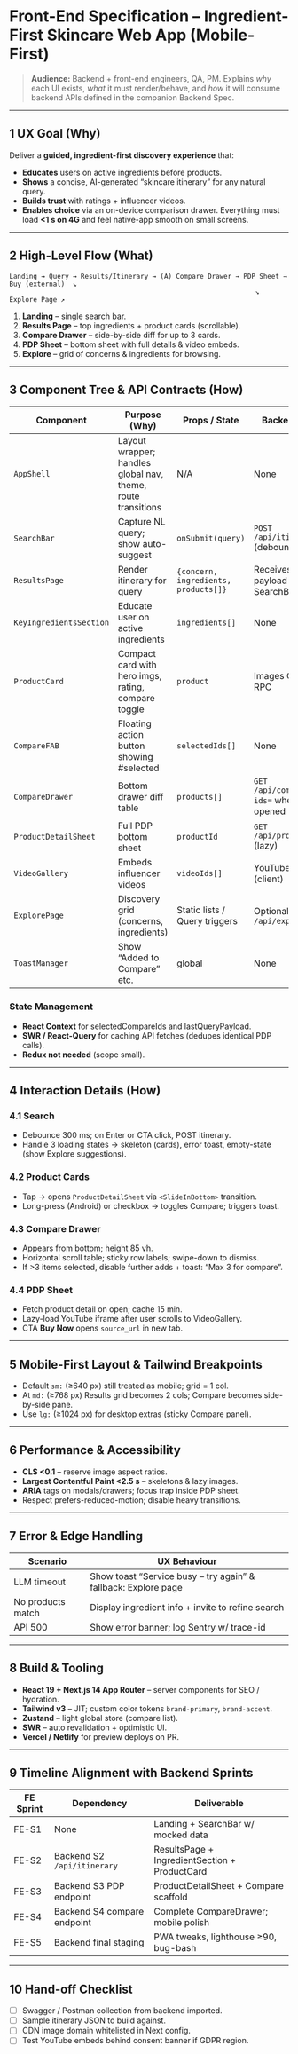 # Front-End Specification – Ingredient-First Skincare Web App (Mobile-First)

> **Audience:** Backend + front-end engineers, QA, PM.  Explains *why* each UI exists, *what* it must render/behave, and *how* it will consume backend APIs defined in the companion Backend Spec.

---

## 1 UX Goal (Why)

Deliver a **guided, ingredient-first discovery experience** that:

* **Educates** users on active ingredients before products.
* **Shows** a concise, AI-generated “skincare itinerary” for any natural query.
* **Builds trust** with ratings + influencer videos.
* **Enables choice** via an on-device comparison drawer.
  Everything must load **<1 s on 4G** and feel native-app smooth on small screens.

---

## 2 High-Level Flow (What)

```
Landing → Query → Results/Itinerary → (A) Compare Drawer → PDP Sheet → Buy (external)  ↘
                                                              ↘ Explore Page ↗
```

1. **Landing** – single search bar.
2. **Results Page** – top ingredients + product cards (scrollable).
3. **Compare Drawer** – side-by-side diff for up to 3 cards.
4. **PDP Sheet** – bottom sheet with full details & video embeds.
5. **Explore** – grid of concerns & ingredients for browsing.

---

## 3 Component Tree & API Contracts (How)

| Component               | Purpose (Why)                                                | Props / State                        | Backend Call                        |
| ----------------------- | ------------------------------------------------------------ | ------------------------------------ | ----------------------------------- |
| `AppShell`              | Layout wrapper; handles global nav, theme, route transitions | N/A                                  | None                                |
| `SearchBar`             | Capture NL query; show auto-suggest                          | `onSubmit(query)`                    | `POST /api/itinerary` (debounced)   |
| `ResultsPage`           | Render itinerary for query                                   | `{concern, ingredients, products[]}` | Receives payload from SearchBar     |
| `KeyIngredientsSection` | Educate user on active ingredients                           | `ingredients[]`                      | None                                |
| `ProductCard`           | Compact card with hero imgs, rating, compare toggle          | `product`                            | Images CDN; no RPC                  |
| `CompareFAB`            | Floating action button showing #selected                     | `selectedIds[]`                      | None                                |
| `CompareDrawer`         | Bottom drawer diff table                                     | `products[]`                         | `GET /api/compare?ids=` when opened |
| `ProductDetailSheet`    | Full PDP bottom sheet                                        | `productId`                          | `GET /api/product/:id` (lazy)       |
| `VideoGallery`          | Embeds influencer videos                                     | `videoIds[]`                         | YouTube iframe (client)             |
| `ExplorePage`           | Discovery grid (concerns, ingredients)                       | Static lists / Query triggers        | Optional: `GET /api/explore`        |
| `ToastManager`          | Show “Added to Compare” etc.                                 | global                               | None                                |

### State Management

* **React Context** for selectedCompareIds and lastQueryPayload.
* **SWR / React-Query** for caching API fetches (dedupes identical PDP calls).
* **Redux not needed** (scope small).

---

## 4 Interaction Details (How)

### 4.1 Search

* Debounce 300 ms; on Enter or CTA click, POST itinerary.
* Handle 3 loading states → skeleton (cards), error toast, empty-state (show Explore suggestions).

### 4.2 Product Cards

* Tap → opens `ProductDetailSheet` via `<SlideInBottom>` transition.
* Long-press (Android) or checkbox → toggles Compare; triggers toast.

### 4.3 Compare Drawer

* Appears from bottom; height 85 vh.
* Horizontal scroll table; sticky row labels; swipe-down to dismiss.
* If >3 items selected, disable further adds + toast: “Max 3 for compare”.

### 4.4 PDP Sheet

* Fetch product detail on open; cache 15 min.
* Lazy-load YouTube iframe after user scrolls to VideoGallery.
* CTA **Buy Now** opens `source_url` in new tab.

---

## 5 Mobile-First Layout & Tailwind Breakpoints

* Default `sm:` (≥640 px) still treated as mobile; grid = 1 col.
* At `md:` (≥768 px) Results grid becomes 2 cols; Compare becomes side-by-side pane.
* Use `lg:` (≥1024 px) for desktop extras (sticky Compare panel).

---

## 6 Performance & Accessibility

* **CLS <0.1** – reserve image aspect ratios.
* **Largest Contentful Paint <2.5 s** – skeletons & lazy images.
* **ARIA** tags on modals/drawers; focus trap inside PDP sheet.
* Respect prefers-reduced-motion; disable heavy transitions.

---

## 7 Error & Edge Handling

| Scenario          | UX Behaviour                                                   |
| ----------------- | -------------------------------------------------------------- |
| LLM timeout       | Show toast “Service busy – try again” & fallback: Explore page |
| No products match | Display ingredient info + invite to refine search              |
| API 500           | Show error banner; log Sentry w/ trace-id                      |

---

## 8 Build & Tooling

* **React 19 + Next.js 14 App Router** – server components for SEO / hydration.
* **Tailwind v3** – JIT; custom color tokens `brand-primary`, `brand-accent`.
* **Zustand** – light global store (compare list).
* **SWR** – auto revalidation + optimistic UI.
* **Vercel / Netlify** for preview deploys on PR.

---

## 9 Timeline Alignment with Backend Sprints

| FE Sprint | Dependency                  | Deliverable                                   |
| --------- | --------------------------- | --------------------------------------------- |
| FE-S1     | None                        | Landing + SearchBar w/ mocked data            |
| FE-S2     | Backend S2 `/api/itinerary` | ResultsPage + IngredientSection + ProductCard |
| FE-S3     | Backend S3 PDP endpoint     | ProductDetailSheet + Compare scaffold         |
| FE-S4     | Backend S4 compare endpoint | Complete CompareDrawer; mobile polish         |
| FE-S5     | Backend final staging       | PWA tweaks, lighthouse ≥90, bug-bash          |

---

## 10 Hand-off Checklist

* [ ] Swagger / Postman collection from backend imported.
* [ ] Sample itinerary JSON to build against.
* [ ] CDN image domain whitelisted in Next config.
* [ ] Test YouTube embeds behind consent banner if GDPR region.
